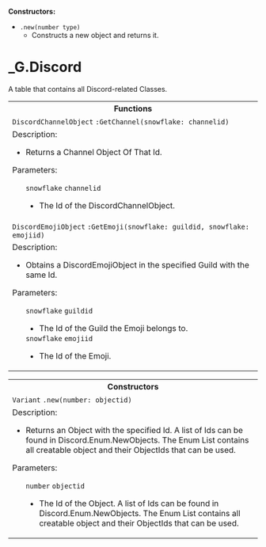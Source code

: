 **Constructors:**

  * `.new(number type)`
    * Constructs a new object and returns it.

# \_G.Discord
A table that contains all Discord-related Classes.
<table>
  <tr>
    <th>Functions</th>
  </tr>
  <tr>
    <td>
      <code>DiscordChannelObject</code> <code>:GetChannel(snowflake: channelid)</code>
    </td>
  </tr>
  <tr>
    <td>
      Description:
      <ul TYPE="disc">
        <li>
          Returns a Channel Object Of That Id.
        </li>
      </ul>
      Parameters:
      <ul TYPE="disc">
        <code>snowflake</code> <code>channelid</code>
          <ul TYPE="disc">
            <li>
              The Id of the DiscordChannelObject.
            </li>
          </ul>
        </li>
      </ul>
    </td>
  </tr>
  <!----------GetEmoji---------->
  <tr>
    <td>
      <code>DiscordEmojiObject</code> <code>:GetEmoji(snowflake: guildid, snowflake: emojiid)</code>
    </td>
  </tr>
  <tr>
    <td>
      Description:
      <ul TYPE="disc">
        <li>
          Obtains a DiscordEmojiObject in the specified Guild with the same Id.
        </li>
      </ul>
      Parameters:
      <ul TYPE="disc">
        <code>snowflake</code> <code>guildid</code>
          <ul TYPE="disc">
            <li>
              The Id of the Guild the Emoji belongs to.
            </li>
          </ul>
       <code>snowflake</code> <code>emojiid</code>
          <ul TYPE="disc">
            <li>
              The Id of the Emoji.
            </li>
          </ul>
      </ul>
    </td>
  </tr>
</table> 
<table>
  <tr>
    <th>Constructors</th>
  </tr>
  <tr>
    <td>
      <code>Variant</code> <code>.new(number: objectid)</code>
    </td>
  </tr>
  <tr>
    <td>
      Description:
      <ul TYPE="disc">
        <li>
          Returns an Object with the specified Id. A list of Ids can be found in Discord.Enum.NewObjects. The Enum List contains all creatable object and their ObjectIds that can be used.
        </li>
      </ul>
      Parameters:
      <ul TYPE="disc">
        <code>number</code> <code>objectid</code>
          <ul TYPE="disc">
            <li>
              The Id of the Object. A list of Ids can be found in Discord.Enum.NewObjects. The Enum List contains all creatable object and their ObjectIds that can be used.
            </li>
          </ul>
        </li>
      </ul>
    </td>
  </tr>
</table> 
